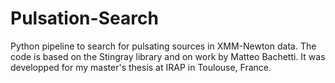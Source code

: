 # Pulsation-Search

Python pipeline to search for pulsating sources in XMM-Newton data. The code is based on the Stingray library and on work by Matteo Bachetti. It was developped for my master's thesis at IRAP in Toulouse, France. 
